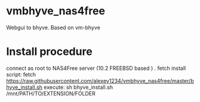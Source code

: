 # vmbhyve_nas4free
Webgui to bhyve.
Based on vm-bhyve
# Install procedure
connect as root to NAS4Free server (10.2 FREEBSD based ) .
fetch install script:
fetch https://raw.githubusercontent.com/alexey1234/vmbhyve_nas4free/master/bhyve_install.sh
execute:
sh bhyve_install.sh /mnt/PATH/TO/EXTENSION/FOLDER
